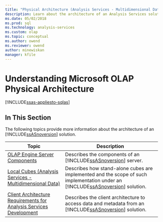 ```yaml
---
title: "Physical Architecture (Analysis Services - Multidimensional Data) | Microsoft Docs"
description: Learn about the architecture of an Analysis Services solution.
ms.date: 05/02/2018
ms.prod: sql
ms.technology: analysis-services
ms.custom: olap
ms.topic: conceptual
ms.author: owend
ms.reviewer: owend
author: minewiskan
manager: kfile
---
```

# Understanding Microsoft OLAP Physical Architecture
[!INCLUDE[ssas-appliesto-sqlas](../../includes/ssas-appliesto-sqlas.md)]
    
## In This Section  
 The following topics provide more information about the architecture of an [!INCLUDE[ssASnoversion](../../includes/ssasnoversion-md.md)] solution.  
  
|Topic|Description|  
|-----------|-----------------|  
|[OLAP Engine Server Components](../../../analysis-services/multidimensional-models/olap-physical/olap-engine-server-components.md)|Describes the components of an [!INCLUDE[ssASnoversion](../../includes/ssasnoversion-md.md)] server.|  
|[Local Cubes &#40;Analysis Services - Multidimensional Data&#41;](../../../analysis-services/multidimensional-models/olap-physical/local-cubes-analysis-services-multidimensional-data.md)|Describes how stand-alone cubes are implemented and the scope of such implementation under an [!INCLUDE[ssASnoversion](../../includes/ssasnoversion-md.md)] solution.|  
|[Client Architecture Requirements for Analysis Services Development](../../../analysis-services/multidimensional-models/olap-physical/client-architecture-requirements-for-analysis-services-development.md)|Describes the client architecture to access data and metadata from an [!INCLUDE[ssASnoversion](../../includes/ssasnoversion-md.md)] solution.|  
  
  
